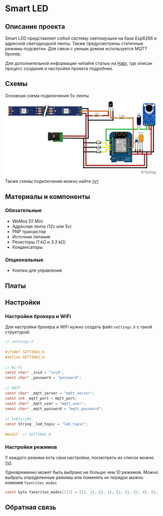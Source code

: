 # Smart LED

## Описание проекта

Smart LED представляет собой систему светомузыки на базе Esp8266 и адресной светодиодной ленты. Также предусмотрены
статичные режимы подсветки. Для связи с умным домом
используется MQTT брокер.



Для дополнительной информации читайте статью на [Habr](habr.com), где описан процесс создания и настройки проекта подробнее.

## Cхемы

Основная схема подключения 5v ленты
![SmartLED_5v.jpg](Schemes%2FSmartLED_5v.jpg)
Также схемы подключения можно найти [тут](Schemes).

## Материалы и компоненты

### Обязательные

* WeMos D1 Mini
* Адресная лента _(12v или 5v)_
* PNP транзистор
* Источник питания
* Резисторы _(1 kΩ и 3.3 kΩ)_
* Конденсаторы

### Опциональные

* Кнопки для управления

## Платы

## Настройки

### Настройки брокера и WiFi

Для настройки брокера и WiFi нужно создать файл `settings.h` с такой структурой:

```c
// settings.h

#ifndef SETTINGS_H
#define SETTINGS_H

// Wi-Fi
const char* _ssid = "ssid";
const char* _password = "password";

// MQTT
const char* _mqtt_server = "mqtt_server";
const int _mqtt_port = mqtt_port;
const char* _mqtt_user = "mqtt_user";
const char* _mqtt_password = "mqtt_password";

// Subscribe
const String _led_topic = "led_topic";

#endif  // SETTINGS_H
```

### Настройки режимов

У каждого режима есть свои настройки, посмотреть их список можно [тут](Mode_Table).

Одновременно может быть выбрано не больше чем 10 режимов. Можно выбрать определенные режимы или поменять их порядок
можно изменив `favorites_modes`

```c
const byte favorites_modes[][2] = {{1, 2}, {2, 1}, {2, 2}, {2, 4}, {3, 1}, {3, 3}, {4, 6}, {4, 7}, {4, 8}, {4, 9}};
```

## Обратная связь
